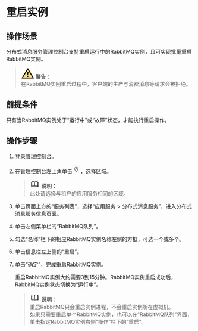 # 重启实例<a name="dms-ug-180604006"></a>

## 操作场景<a name="section42474604"></a>

分布式消息服务管理控制台支持重启运行中的RabbitMQ实例，且可实现批量重启RabbitMQ实例。

>![](public_sys-resources/icon-warning.gif) **警告：**   
>在RabbitMQ实例重启过程中，客户端的生产与消费消息等请求会被拒绝。  

## 前提条件<a name="section46727122"></a>

只有当RabbitMQ实例处于“运行中”或“故障”状态，才能执行重启操作。

## 操作步骤<a name="section525713715430"></a>

1.  登录管理控制台。
2.  在管理控制台左上角单击![](figures/icon-region.png)，选择区域。

    >![](public_sys-resources/icon-note.gif) **说明：**   
    >此处请选择与租户的应用服务相同的区域。  

3.  单击页面上方的“服务列表”，选择“应用服务 \> 分布式消息服务”，进入分布式消息服务信息页面。
4.  单击左侧菜单栏的“RabbitMQ队列”。
5.  勾选“名称”栏下的相应RabbitMQ实例名称左侧的方框，可选一个或多个。
6.  单击信息栏左上侧的“重启”。
7.  单击“确定”，完成重启RabbitMQ实例。

    重启RabbitMQ实例大约需要3到15分钟。RabbitMQ实例重启成功后，RabbitMQ实例状态切换为“运行中”。

    >![](public_sys-resources/icon-note.gif) **说明：**   
    >重启RabbitMQ只会重启实例进程，不会重启实例所在虚拟机。  
    >如果只需要重启单个RabbitMQ实例，也可以在“RabbitMQ队列”界面，单击指定RabbitMQ实例右侧“操作”栏下的“重启”。  


